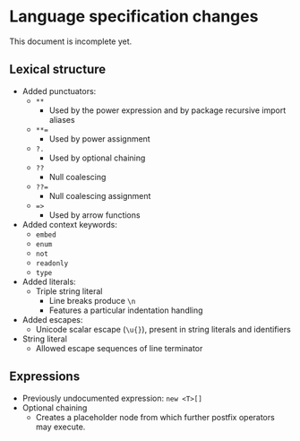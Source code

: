 # Language specification changes

This document is incomplete yet.

## Lexical structure

- Added punctuators:
  - `**`
    - Used by the power expression and by package recursive import aliases
  - `**=`
    - Used by power assignment
  - `?.`
    - Used by optional chaining
  - `??`
    - Null coalescing
  - `??=`
    - Null coalescing assignment
  - `=>`
    - Used by arrow functions
- Added context keywords:
  - `embed`
  - `enum`
  - `not`
  - `readonly`
  - `type`
- Added literals:
  - Triple string literal
    - Line breaks produce `\n`
    - Features a particular indentation handling
- Added escapes:
  - Unicode scalar escape (`\u{}`), present in string literals and identifiers
- String literal
  - Allowed escape sequences of line terminator

## Expressions

- Previously undocumented expression: `new <T>[]`
- Optional chaining
  - Creates a placeholder node from which further postfix operators may execute.